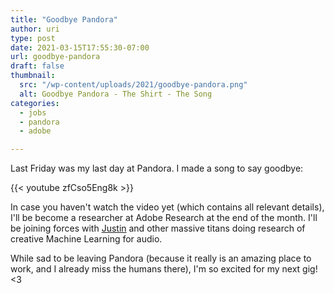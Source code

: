 ```yaml
---
title: "Goodbye Pandora"
author: uri
type: post
date: 2021-03-15T17:55:30-07:00
url: goodbye-pandora
draft: false
thumbnail:
  src: "/wp-content/uploads/2021/goodbye-pandora.png"
  alt: Goodbye Pandora - The Shirt - The Song
categories:
  - jobs
  - pandora
  - adobe

---
```


Last Friday was my last day at Pandora. I made a song to say goodbye:

{{< youtube zfCso5Eng8k >}}</iframe>

In case you haven't watch the video yet (which contains all relevant details), I'll be become a researcher at Adobe Research at the end of the month.
I'll be joining forces with [Justin](https://www.justinsalamon.com/) and other massive titans doing research of creative Machine Learning for audio.

While sad to be leaving Pandora (because it really is an amazing place to work, and I already miss the humans there), I'm so excited for my next gig! <3
